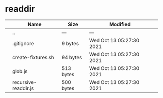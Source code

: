 # readdir

<table><thead><tr class="header"><th></th><th>Name</th><th>Size</th><th>Modified</th><th></th></tr></thead><tbody><tr class="odd"><td></td><td><span class="goup">..</span></td><td>—</td><td>—</td><td></td></tr><tr class="even"><td></td><td><span class="name">.gitignore</span></td><td>9 bytes</td><td>Wed Oct 13 05:27:30 2021</td><td></td></tr><tr class="odd"><td></td><td><span class="name">create-fixtures.sh</span></td><td>94 bytes</td><td>Wed Oct 13 05:27:30 2021</td><td></td></tr><tr class="even"><td></td><td><span class="name">glob.js</span></td><td>513 bytes</td><td>Wed Oct 13 05:27:30 2021</td><td></td></tr><tr class="odd"><td></td><td><span class="name">recursive-readdir.js</span></td><td>500 bytes</td><td>Wed Oct 13 05:27:30 2021</td><td></td></tr></tbody></table>
